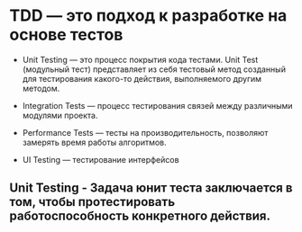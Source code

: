 # TDD — это подход к разработке на основе тестов

- Unit Testing — это процесс покрытия кода тестами. Unit Test (модульный тест) представляет из себя тестовый метод созданный для тестирования какого-то действия, выполняемого другим методом.

- Integration Tests — процесс тестирования связей между различными модулями проекта.

- Performance Tests — тесты на производительность, позволяют замерять время работы алгоритмов.

- UI Testing — тестирование интерфейсов



## Unit Testing - Задача юнит теста заключается в том, чтобы протестировать работоспособность конкретного действия.
